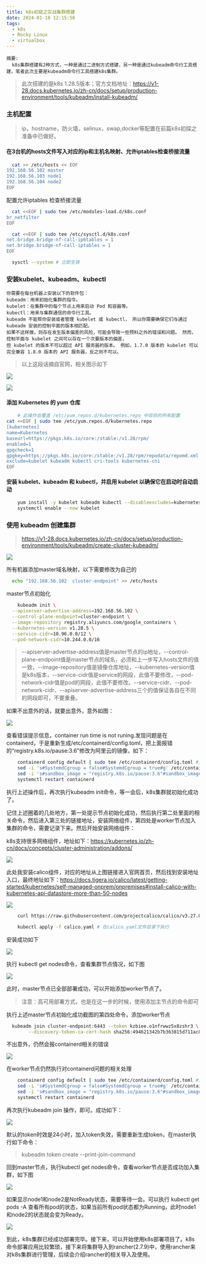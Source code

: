 ```yaml
---
title: k8s初窥之实战集群搭建
date: 2024-01-18 12:15:58
tags:
  - k8s 
  - Rocky Linux
  - virtualbox
---
```



    摘要:
      k8s集群搭建有2种方式，一种是通过二进制方式搭建，另一种是通过kubeadm命令行工具搭建，笔者此次主要是kubeadm命令行工具搭建k8s集群。

> 此次搭建的是k8s 1.28.5版本；官方文档地址：https://v1-28.docs.kubernetes.io/zh-cn/docs/setup/production-environment/tools/kubeadm/install-kubeadm/

### 主机配置
> ip，hostname，防火墙，selinux，swap,docker等配置在前篇k8s初探之准备中已做好。

#### 在3台机的hosts文件写入对应的ip和主机名映射、允许iptables检查桥接流量

```bash
  cat >> /etc/hosts << EOF
192.168.56.102 master
192.168.56.103 node1
192.168.56.104 node2
EOF
```

配置允许iptables 检查桥接流量

```bash
  cat <<EOF | sudo tee /etc/modules-load.d/k8s.conf
br_netfilter
EOF

  cat <<EOF | sudo tee /etc/sysctl.d/k8s.conf
net.bridge.bridge-nf-call-ip6tables = 1
net.bridge.bridge-nf-call-iptables = 1
EOF

  sysctl --system # 立即生效
```


### 安装kubelet、kubeadm、kubectl

    你需要在每台机器上安装以下的软件包：
    kubeadm：用来初始化集群的指令。
    kubelet：在集群中的每个节点上用来启动 Pod 和容器等。
    kubectl：用来与集群通信的命令行工具。
    kubeadm 不能帮你安装或者管理 kubelet 或 kubectl， 所以你需要确保它们与通过 kubeadm 安装的控制平面的版本相匹配。 
    如果不这样做，则存在发生版本偏差的风险，可能会导致一些预料之外的错误和问题。 然而，控制平面与 kubelet 之间可以存在一个次要版本的偏差，
    但 kubelet 的版本不可以超过 API 服务器的版本。 例如，1.7.0 版本的 kubelet 可以完全兼容 1.8.0 版本的 API 服务器，反之则不可以。

  >以上这段话摘自官网，相关图示如下
  
  ![](/images/k8s_install_readme.jpeg)


  ![](/images/k8s_install.jpeg) 

#### 添加 Kubernetes 的 yum 仓库

```bash
    # 此操作会覆盖 /etc/yum.repos.d/kubernetes.repo 中现存的所有配置
cat <<EOF | sudo tee /etc/yum.repos.d/kubernetes.repo
[kubernetes]
name=Kubernetes
baseurl=https://pkgs.k8s.io/core:/stable:/v1.28/rpm/
enabled=1
gpgcheck=1
gpgkey=https://pkgs.k8s.io/core:/stable:/v1.28/rpm/repodata/repomd.xml.key
exclude=kubelet kubeadm kubectl cri-tools kubernetes-cni
EOF
```

#### 安装 kubelet、kubeadm 和 kubectl，并启用 kubelet 以确保它在启动时自动启动

```bash
    yum install -y kubelet kubeadm kubectl --disableexcludes=kubernetes
    systemctl enable --now kubelet
```


### 使用 kubeadm 创建集群

> https://v1-28.docs.kubernetes.io/zh-cn/docs/setup/production-environment/tools/kubeadm/create-cluster-kubeadm/

  ![](/images/k8s_init_master1.jpeg) 

所有机器添加master域名映射，以下需要修改为自己的

```bash
  echo "192.168.56.102  cluster-endpoint" >> /etc/hosts
```

master节点初始化

```bash
    kubeadm init \
  --apiserver-advertise-address=192.168.56.102 \
  --control-plane-endpoint=cluster-endpoint \
  --image-repository registry.aliyuncs.com/google_containers \
  --kubernetes-version v1.28.5 \
  --service-cidr=10.96.0.0/12 \
  --pod-network-cidr=10.244.0.0/16
```

>--apiserver-advertise-address值是master节点的ip地址，--control-plane-endpoint值是master节点的域名，必须和上一步写入hosts文件的值一致，--image-repository值是镜像仓库地址，--kubernetes-version值是k8s版本，--service-cidr值是service的网段，此值不要修改，--pod-network-cidr值是pod的网段，此值不要修改。--service-cidr、--pod-network-cidr、--apiserver-advertise-address三个的值保证各自在不同的网段即可，不要重叠。

如果不出意外的话，就要出意外，意外如图：

  ![](/images/k8s_init_error.jpeg)

查看错误提示信息，container run time is not runing.发现问题是在containerd，于是重新生成/etc/containerd/config.toml，把上面报错的“registry.k8s.io/pause:3.6”修改为阿里云的镜像，如下：

```bash
    containerd config default | sudo tee /etc/containerd/config.toml #重新生成/etc/containerd/config.toml
    sed -i 's#SystemdCgroup = false#SystemdCgroup = true#g' /etc/containerd/config.toml
    sed -i 's#sandbox_image = "registry.k8s.io/pause:3.6"#sandbox_image = "registry.cn-hangzhou.aliyuncs.com/google_containers/pause:3.9"#g' /etc/containerd/config.toml
    systemctl restart containerd
```

执行上述操作后，再次执行kubeadm init命令，等一会后，k8s集群就初始化成功了。


记住上述圈着的几处地方，第一处提示节点初始化成功，然后执行第二处里面的相关命令，然后进入第三处的链接地址，安装网络组件，第四处是worker节点加入集群的命令，需要记录下来。然后开始安装网络组件：

k8s支持很多网络组件，地址如下：https://kubernetes.io/zh-cn/docs/concepts/cluster-administration/addons/


  ![](/images/k8s_net_plugins.jpeg)

此处我安装calico组件，对应的地址从上图链接进入官网首页，然后找到安装地址入口，最终地址如下：https://docs.tigera.io/calico/latest/getting-started/kubernetes/self-managed-onprem/onpremises#install-calico-with-kubernetes-api-datastore-more-than-50-nodes

  ![](/images/k8s_calico_install.jpeg)


```bash
    curl https://raw.githubusercontent.com/projectcalico/calico/v3.27.0/manifests/calico.yaml -O  # 网络不好可以单独下载下来上传到master节点的某个目录

    kubectl apply -f calico.yaml # 在calico.yaml文件目录下执行
```

安装成功如下

  ![](/images/k8s_calico_success.jpeg)

执行 kubectl get nodes命令，查看集群节点情况，如下图

  ![](/images/k8s_master_result.jpeg)

此时，master节点已全部部署成功，可以开始添加worker节点了。

> 注意：高可用部署方式，也是在这一步的时候，使用添加主节点的命令即可

执行上述master节点初始化成功截图的第四处命令，添加worker节点

```bash
  kubeadm join cluster-endpoint:6443 --token kzbiee.o1nfrwwz5x8zshr3 \
        --discovery-token-ca-cert-hash sha256:494621342b7b363815d711ac8f1677760d7e94b5a1fbdd84e042e983bdc94035 
```

不出意外，仍然会报containerd相关的错误

  ![](/images/k8s_init_worker_error.jpeg)

在worker节点仍然执行对containerd问题的相关处理

```bash
    containerd config default | sudo tee /etc/containerd/config.toml #重新生成/etc/containerd/config.toml
    sed -i 's#SystemdCgroup = false#SystemdCgroup = true#g' /etc/containerd/config.toml
    sed -i 's#sandbox_image = "registry.k8s.io/pause:3.6"#sandbox_image = "registry.cn-hangzhou.aliyuncs.com/google_containers/pause:3.9"#g' /etc/containerd/config.toml
    systemctl restart containerd
```

再次执行kubeadm join 操作，即可。成功如下：

  ![](/images/k8s_worker_success.jpeg)

默认的token时效是24小时，加入token失效，需要重新生成token，在master执行如下命令：

>kubeadm token create --print-join-command

回到master节点，执行kubectl get nodes命令，查看worker节点是否成功加入集群，如下图

  ![](/images/k8s_all_node_success.jpeg)

如果显示node1和node2是NotReady状态，需要等待一会。可以执行 kubectl get pods -A 查看所有pod的状态，如果当前所有pod状态都为Running，此时node1和node2的状态就会变为Ready。

  ![](/images/k8s_all_node_pods.jpeg)  

到此，k8s集群已经成功部署完毕。接下来，可以开始使用k8s部署项目了。k8s命令部署应用比较繁琐，接下来将集群导入到rancher(2.7.9)中，使用rancher来对k8s集群进行管理，后续会介绍rancher的相关导入及使用。